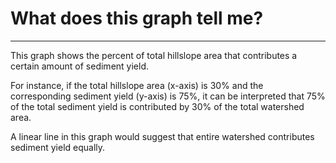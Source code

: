 # What does this graph tell me?

***
  
This graph shows the percent of total hillslope area that contributes a certain amount of sediment yield. 

For instance, if the total hillslope area (x-axis) is 30% and the corresponding sediment yield (y-axis) is 75%, it can be interpreted that 75% of the total sediment yield is contributed by 30% of the total watershed area. 

A linear line in this graph would suggest that entire watershed contributes sediment yield equally.   